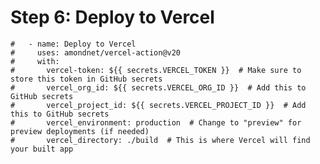   # Step 6: Deploy to Vercel
    #   - name: Deploy to Vercel
    #     uses: amondnet/vercel-action@v20
    #     with:
    #       vercel-token: ${{ secrets.VERCEL_TOKEN }}  # Make sure to store this token in GitHub secrets
    #       vercel_org_id: ${{ secrets.VERCEL_ORG_ID }}  # Add this to GitHub secrets
    #       vercel_project_id: ${{ secrets.VERCEL_PROJECT_ID }}  # Add this to GitHub secrets
    #       vercel_environment: production  # Change to "preview" for preview deployments (if needed)
    #       vercel_directory: ./build  # This is where Vercel will find your built app
